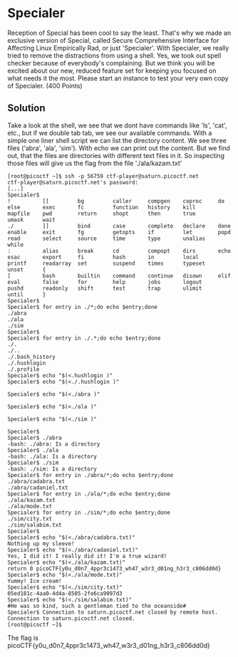 # Specialer
Reception of Special has been cool to say the least. That's why we made an exclusive version of Special, called Secure Comprehensive Interface for Affecting Linux Empirically Rad, or just 'Specialer'. With Specialer, we really tried to remove the distractions from using a shell. Yes, we took out spell checker because of everybody's complaining. But we think you will be excited about our new, reduced feature set for keeping you focused on what needs it the most. Please start an instance to test your very own copy of Specialer. (400 Points)

## Solution
Take a look at the shell, we see that we dont have commands like 'ls', 'cat', etc., but if we double tab tab, we see our available commands. With a simple one liner shell script we can list the directory content. We see three files ('abra', 'ala', 'sim'). With echo we can print out the content. But we find out, that the files are directories with different text files in it. So inspecting those files will give us the flag from the file './ala/kazam.txt'
```
[root@picoctf ~]$ ssh -p 56759 ctf-player@saturn.picoctf.net
ctf-player@saturn.picoctf.net's password:
[...]
Specialer$
!          [[         bg         caller     compgen    coproc     do         else       exec       fc         function   history    kill       mapfile    pwd        return     shopt      then       true       umask      wait
./         ]]         bind       case       complete   declare    done       enable     exit       fg         getopts    if         let        popd       read       select     source     time       type       unalias    while
:          alias      break      cd         compopt    dirs       echo       esac       export     fi         hash       in         local      printf     readarray  set        suspend    times      typeset    unset      {
[          bash       builtin    command    continue   disown     elif       eval       false      for        help       jobs       logout     pushd      readonly   shift      test       trap       ulimit     until      }
Specialer$
Specialer$ for entry in ./*;do echo $entry;done
./abra
./ala
./sim
Specialer$ 
Specialer$ for entry in ./.*;do echo $entry;done
./.
./..
./.bash_history
./.hushlogin
./.profile
Specialer$ echo "$(<.hushlogin )"
Specialer$ echo "$(<./.hushlogin )"

Specialer$ echo "$(<./abra )"

Specialer$ echo "$(<./ala )"

Specialer$ echo "$(<./sim )"

Specialer$ 
Specialer$ ./abra
-bash: ./abra: Is a directory
Specialer$ ./ala
-bash: ./ala: Is a directory
Specialer$ ./sim
-bash: ./sim: Is a directory
Specialer$ for entry in ./abra/*;do echo $entry;done
./abra/cadabra.txt
./abra/cadaniel.txt
Specialer$ for entry in ./ala/*;do echo $entry;done
./ala/kazam.txt
./ala/mode.txt
Specialer$ for entry in ./sim/*;do echo $entry;done
./sim/city.txt
./sim/salabim.txt
Specialer$
Specialer$ echo "$(<./abra/cadabra.txt)"
Nothing up my sleeve!
Specialer$ echo "$(<./abra/cadaniel.txt)"
Yes, I did it! I really did it! I'm a true wizard!
Specialer$ echo "$(<./ala/kazam.txt)"
return 0 picoCTF{y0u_d0n7_4ppr3c1473_wh47_w3r3_d01ng_h3r3_c806dd0d}
Specialer$ echo "$(<./ala/mode.txt)"
Yummy! Ice cream!
Specialer$ echo "$(<./sim/city.txt)"
05ed181c-4aa0-4d4a-8505-2fe6ca9097d3
Specialer$ echo "$(<./sim/salabim.txt)"
#He was so kind, such a gentleman tied to the oceanside#
Specialer$ Connection to saturn.picoctf.net closed by remote host.
Connection to saturn.picoctf.net closed.
[root@picoctf ~]$
```

The flag is picoCTF{y0u\_d0n7\_4ppr3c1473\_wh47\_w3r3\_d01ng\_h3r3\_c806dd0d}
